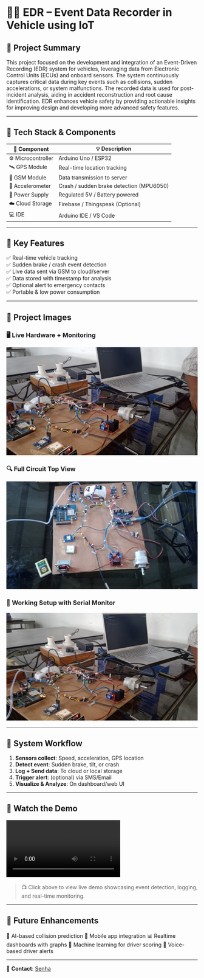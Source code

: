 # 🚗💥 EDR – Event Data Recorder in Vehicle using IoT


## 📌 Project Summary

This project focused on the development and integration of an Event-Driven Recording (EDR) system for vehicles, leveraging data from Electronic Control Units (ECUs) and onboard sensors. The system continuously captures critical data during key events such as collisions, sudden accelerations, or system malfunctions. The recorded data is used for post-incident analysis, aiding in accident reconstruction and root cause identification. EDR enhances vehicle safety by providing actionable insights for improving design and developing more advanced safety features.

---

## 🔧 Tech Stack & Components

| 🔹 Component        | 💡 Description                          |
|--------------------|------------------------------------------|
| ⚙️ Microcontroller | Arduino Uno / ESP32                      |
| 🛰️ GPS Module       | Real-time location tracking              |
| 📶 GSM Module       | Data transmission to server              |
| 🧭 Accelerometer    | Crash / sudden brake detection (MPU6050) |
| 🔋 Power Supply     | Regulated 5V / Battery powered           |
| ☁️ Cloud Storage    | Firebase / Thingspeak (Optional)         |
| 💻 IDE              | Arduino IDE / VS Code                    |

---

## 🎯 Key Features

✅ Real-time vehicle tracking  
✅ Sudden brake / crash event detection  
✅ Live data sent via GSM to cloud/server  
✅ Data stored with timestamp for analysis  
✅ Optional alert to emergency contacts  
✅ Portable & low power consumption  

---

## 📸 Project Images

### 🖥️ Live Hardware + Monitoring  
![Live Hardware View](https://github.com/SnehaNikam24/EDR-In-vehicle-Using-IOT/blob/main/1.jpg)

### 🔍 Full Circuit Top View  
![Top View](https://github.com/SnehaNikam24/EDR-In-vehicle-Using-IOT/blob/main/4.jpg)

### 🧪 Working Setup with Serial Monitor  
![Serial Monitor Output](https://github.com/SnehaNikam24/EDR-In-vehicle-Using-IOT/blob/main/3.jpg)

---

## 🧠 System Workflow

1. **Sensors collect**: Speed, acceleration, GPS location
2. **Detect event**: Sudden brake, tilt, or crash
3. **Log + Send data**: To cloud or local storage
4. **Trigger alert**: (optional) via SMS/Email
5. **Visualize & Analyze**: On dashboard/web UI

---

## 🎥 Watch the Demo

![Watch the Demo](https://github.com/SnehaNikam24/EDR-In-vehicle-Using-IOT/blob/main/v.mp4)

> 📺 Click above to view live demo showcasing event detection, logging, and real-time monitoring.

--- 

## 🔮 Future Enhancements

🚀 AI-based collision prediction
📲 Mobile app integration
📊 Realtime dashboards with graphs
🧠 Machine learning for driver scoring
🔔 Voice-based driver alerts

---

📩 **Contact**: [Senha]()

